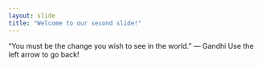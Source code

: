```yaml
---
layout: slide
title: "Welcome to our second slide!"
---
```

“You must be the change you wish to see in the world.” — Gandhi
Use the left arrow to go back!
